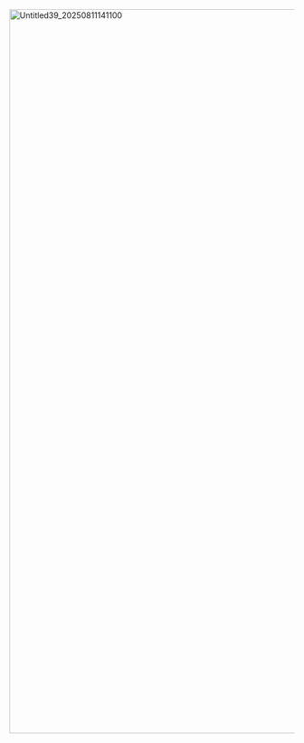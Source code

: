 <img width="1280" height="1280" alt="Untitled39_20250811141100" src="https://github.com/user-attachments/assets/fbfd50b2-6715-48b6-9958-9cfc82e778c8" />
